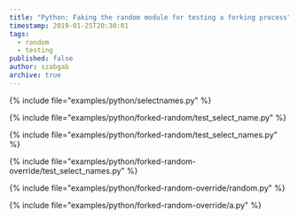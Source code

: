 ```yaml
---
title: "Python: Faking the random module for testing a forking process"
timestamp: 2019-01-25T20:30:01
tags:
  - random
  - testing
published: false
author: szabgab
archive: true
---
```





{% include file="examples/python/selectnames.py" %}

{% include file="examples/python/forked-random/test_select_name.py" %}

{% include file="examples/python/forked-random/test_select_names.py" %}

{% include file="examples/python/forked-random-override/test_select_names.py" %}

{% include file="examples/python/forked-random-override/random.py" %}

{% include file="examples/python/forked-random-override/a.py" %}


